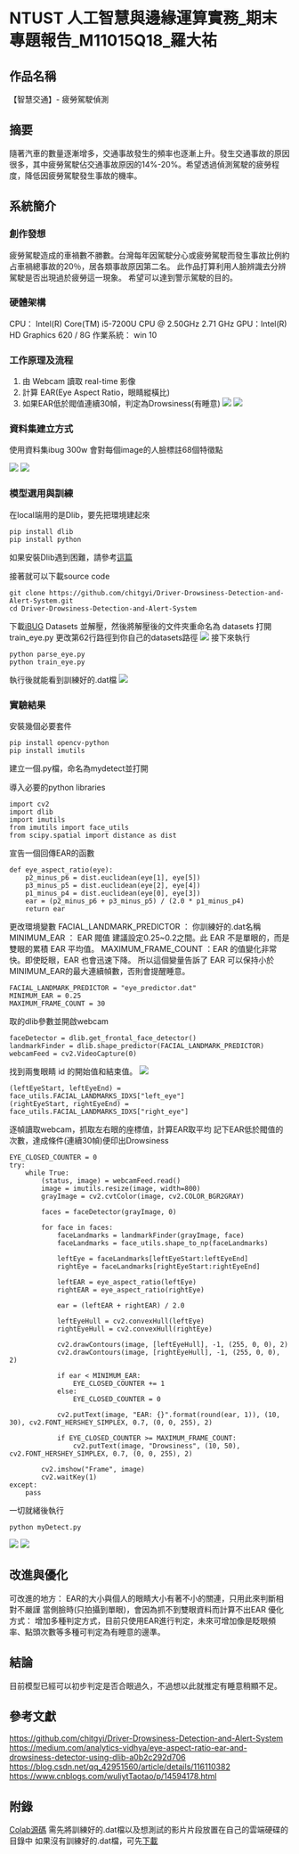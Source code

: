 # NTUST 人工智慧與邊緣運算實務_期末專題報告_M11015Q18_羅大祐
## 作品名稱 
【智慧交通】- 疲勞駕駛偵測
## 摘要
隨著汽車的數量逐漸增多，交通事故發生的頻率也逐漸上升。發生交通事故的原因很多，其中疲勞駕駛佔交通事故原因的14%-20%。希望透過偵測駕駛的疲勞程度，降低因疲勞駕駛發生事故的機率。

## 系統簡介

### 創作發想
疲勞駕駛造成的車禍數不勝數。台灣每年因駕駛分心或疲勞駕駛而發生事故比例約占車禍總事故的20％，居各類事故原因第二名。
此作品打算利用人臉辨識去分辨駕駛是否出現過於疲勞這一現象。
希望可以達到警示駕駛的目的。
### 硬體架構
CPU： Intel(R) Core(TM) i5-7200U CPU @ 2.50GHz   2.71 GHz
GPU：Intel(R) HD Graphics 620 / 8G
作業系統： win 10  

### 工作原理及流程
1. 由 Webcam 讀取 real-time 影像
2. 計算 EAR(Eye Aspect Ratio，眼睛縱橫比)
3. 如果EAR低於閥值連續30幀，判定為Drowsiness(有睡意)
![](https://i.imgur.com/25GsNyt.png)
![](https://i.imgur.com/RrS9cXq.png)


### 資料集建立方式
使用資料集ibug 300w
會對每個image的人臉標註68個特徵點

![](https://i.imgur.com/qUCASWD.png)
![](https://i.imgur.com/H0jOHYz.png)

### 模型選用與訓練
在local端用的是Dlib，要先把環境建起來
```
pip install dlib
pip install python

```
如果安裝Dlib遇到困難，請參考[這篇](https://blog.csdn.net/qq_42951560/article/details/116110382)

接著就可以下載source code
```
git clone https://github.com/chitgyi/Driver-Drowsiness-Detection-and-Alert-System.git
cd Driver-Drowsiness-Detection-and-Alert-System
```
下載[iBUG](http://dlib.net/files/data/ibug_300W_large_face_landmark_dataset.tar.gz) Datasets 並解壓，然後將解壓後的文件夾重命名為 datasets
打開train_eye.py
更改第62行路徑到你自己的datasets路徑
![](https://i.imgur.com/xiH81xf.png)
接下來執行
```
python parse_eye.py
python train_eye.py
```
執行後就能看到訓練好的.dat檔
![](https://i.imgur.com/nW44Xpd.png)

### 實驗結果
安裝幾個必要套件
```
pip install opencv-python
pip install imutils
```
建立一個.py檔，命名為mydetect並打開

導入必要的python libraries
```
import cv2
import dlib
import imutils
from imutils import face_utils
from scipy.spatial import distance as dist
```
宣告一個回傳EAR的函數
```
def eye_aspect_ratio(eye):
    p2_minus_p6 = dist.euclidean(eye[1], eye[5])
    p3_minus_p5 = dist.euclidean(eye[2], eye[4])
    p1_minus_p4 = dist.euclidean(eye[0], eye[3])
    ear = (p2_minus_p6 + p3_minus_p5) / (2.0 * p1_minus_p4)
    return ear
```
更改環境變數
FACIAL_LANDMARK_PREDICTOR ： 你訓練好的.dat名稱
MINIMUM_EAR ： EAR 閥值 建議設定0.25~0.2之間。此 EAR 不是單眼的，而是雙眼的累積 EAR 平均值。
MAXIMUM_FRAME_COUNT ：EAR 的值變化非常快。即使眨眼，EAR 也會迅速下降。 所以這個變量告訴了 EAR 可以保持小於MINIMUM_EAR的最大連續幀數，否則會提醒睡意。
```
FACIAL_LANDMARK_PREDICTOR = "eye_predictor.dat"  
MINIMUM_EAR = 0.25
MAXIMUM_FRAME_COUNT = 30
```

取的dlib參數並開啟webcam
```
faceDetector = dlib.get_frontal_face_detector()
landmarkFinder = dlib.shape_predictor(FACIAL_LANDMARK_PREDICTOR)
webcamFeed = cv2.VideoCapture(0)
```
找到兩隻眼睛 id 的開始值和結束值。
![](https://i.imgur.com/H6MvV6n.png)

```
(leftEyeStart, leftEyeEnd) = face_utils.FACIAL_LANDMARKS_IDXS["left_eye"]
(rightEyeStart, rightEyeEnd) = face_utils.FACIAL_LANDMARKS_IDXS["right_eye"]
```

逐幀讀取webcam，抓取左右眼的座標值，計算EAR取平均
記下EAR低於閥值的次數，達成條件(連續30幀)便印出Drowsiness
```
EYE_CLOSED_COUNTER = 0
try:
    while True:
        (status, image) = webcamFeed.read()
        image = imutils.resize(image, width=800)
        grayImage = cv2.cvtColor(image, cv2.COLOR_BGR2GRAY)

        faces = faceDetector(grayImage, 0)

        for face in faces:
            faceLandmarks = landmarkFinder(grayImage, face)
            faceLandmarks = face_utils.shape_to_np(faceLandmarks)

            leftEye = faceLandmarks[leftEyeStart:leftEyeEnd]
            rightEye = faceLandmarks[rightEyeStart:rightEyeEnd]

            leftEAR = eye_aspect_ratio(leftEye)
            rightEAR = eye_aspect_ratio(rightEye)

            ear = (leftEAR + rightEAR) / 2.0

            leftEyeHull = cv2.convexHull(leftEye)
            rightEyeHull = cv2.convexHull(rightEye)

            cv2.drawContours(image, [leftEyeHull], -1, (255, 0, 0), 2)
            cv2.drawContours(image, [rightEyeHull], -1, (255, 0, 0), 2)

            if ear < MINIMUM_EAR:
                EYE_CLOSED_COUNTER += 1
            else:
                EYE_CLOSED_COUNTER = 0

            cv2.putText(image, "EAR: {}".format(round(ear, 1)), (10, 30), cv2.FONT_HERSHEY_SIMPLEX, 0.7, (0, 0, 255), 2)

            if EYE_CLOSED_COUNTER >= MAXIMUM_FRAME_COUNT:
                cv2.putText(image, "Drowsiness", (10, 50), cv2.FONT_HERSHEY_SIMPLEX, 0.7, (0, 0, 255), 2)

        cv2.imshow("Frame", image)
        cv2.waitKey(1)
except:
    pass
```    
一切就緒後執行
```
python myDetect.py
```
![](https://i.imgur.com/B0NvTP0.jpg)
![](https://i.imgur.com/K12Tpz7.jpg)



## 改進與優化
可改進的地方：
EAR的大小與個人的眼睛大小有著不小的關連，只用此來判斷相對不嚴謹
當側臉時(只拍攝到單眼)，會因為抓不到雙眼資料而計算不出EAR
優化方式：
增加多種判定方式，目前只使用EAR進行判定，未來可增加像是眨眼頻率、點頭次數等多種可判定為有睡意的邊準。


## 結論
目前模型已經可以初步判定是否合眼過久，不過想以此就推定有睡意稍顯不足。
## 參考文獻
https://github.com/chitgyi/Driver-Drowsiness-Detection-and-Alert-System
https://medium.com/analytics-vidhya/eye-aspect-ratio-ear-and-drowsiness-detector-using-dlib-a0b2c292d706
https://blog.csdn.net/qq_42951560/article/details/116110382
https://www.cnblogs.com/wuliytTaotao/p/14594178.html
## 附錄
[Colab源碼](https://colab.research.google.com/drive/1OGqMMGwmd07cFM6aFz57qQiX9Iv33pso)
需先將訓練好的.dat檔以及想測試的影片片段放置在自己的雲端硬碟的目錄中
如果沒有訓練好的.dat檔，可先[下載](https://github.com/davisking/dlib-models/blob/master/shape_predictor_68_face_landmarks.dat.bz2)

